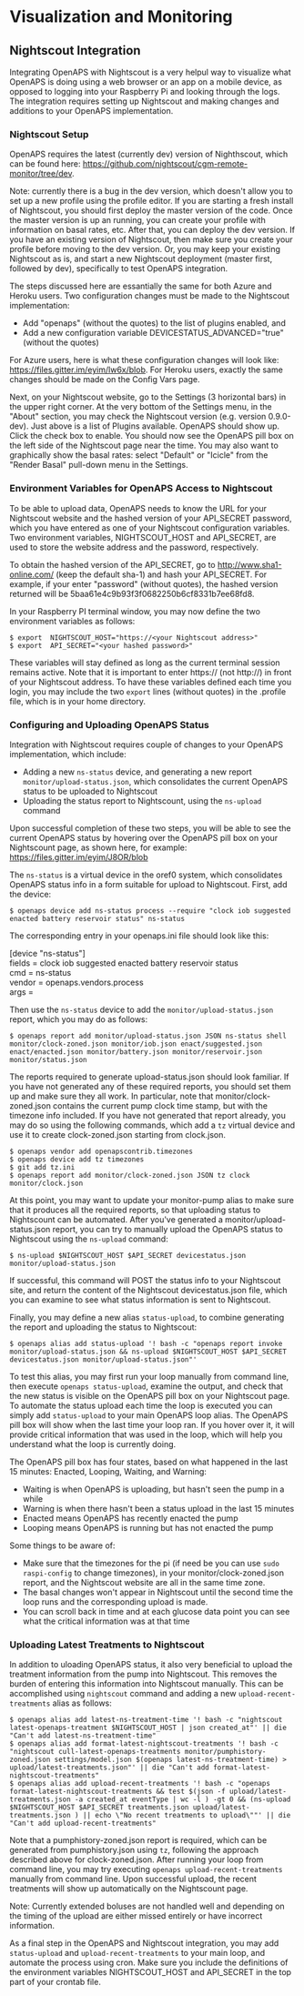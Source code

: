# Visualization and Monitoring

## Nightscout Integration

Integrating OpenAPS with Nightscout is a very helpul way to visualize what OpenAPS is doing using a web browser or an app on a mobile device, as opposed to logging into your Raspberry Pi and looking through the logs. The integration requires setting up Nightscout and making changes and additions to your OpenAPS implementation.

### Nightscout Setup

OpenAPS requires the latest (currently dev) version of Nighthscout, which can be found here: https://github.com/nightscout/cgm-remote-monitor/tree/dev. 

Note:  currently there is a bug in the dev version, which doesn't allow you to set up a new profile using the profile editor. If you are starting a fresh install of Nightscout, you should first deploy the master version of the code. Once the master version is up an running, you can create your profile with information on basal rates, etc. After that, you can deploy the dev version. If you have an existing version of Nightscout, then make sure you create your profile before moving to the dev version. Or, you may keep your existing Nightscout as is, and start a new Nightscout deployment (master first, followed by dev), specifically to test OpenAPS integration. 

The steps discussed here are essantially the same for both Azure and Heroku users. Two configuration changes must be made to the Nightscout implementation:

* Add "openaps" (without the quotes) to the list of plugins enabled, and 
* Add a new configuration variable DEVICESTATUS_ADVANCED="true" (without the quotes)

For Azure users, here is what these configuration changes will look like: https://files.gitter.im/eyim/lw6x/blob. For Heroku users, exactly the same changes should be made on the Config Vars page.  

Next, on your Nightscout website, go to the Settings (3 horizontal bars) in the upper right corner.  At the very bottom of the Settings menu, in the "About" section, you may check the Nightscout version (e.g. version 0.9.0-dev). Just above is a list of Plugins available.  OpenAPS should show up.  Click the check box to enable. You should now see the OpenAPS pill box on the left side of the Nightscout page near the time. You may also want to graphically show the basal rates: select "Default" or "Icicle" from the "Render Basal" pull-down menu in the Settings. 

### Environment Variables for OpenAPS Access to Nightscout

To be able to upload data, OpenAPS needs to know the URL for your Nightscout website and the hashed version of your API_SECRET password, which you have entered as one of your Nightscout configuration variables. Two environment variables, NIGHTSCOUT_HOST and API_SECRET, are used to store the website address and the password, respectively. 

To obtain the hashed version of the API_SECRET, go to http://www.sha1-online.com/ (keep the default sha-1) and hash your API_SECRET. For example, if your enter "password" (without quotes), the hashed version returned will be 5baa61e4c9b93f3f0682250b6cf8331b7ee68fd8. 

In your Raspberry PI terminal window, you may now define the two environment variables as follows:

```
$ export  NIGHTSCOUT_HOST="https://<your Nightscout address>"
$ export  API_SECRET="<your hashed password>"
```

These variables will stay defined as long as the current terminal session remains active. Note that it is important to enter https:// (not http://) in front of your Nightscout address. To have these variables defined each time you login, you may include the two `export` lines (without quotes) in the .profile file, which is in your home directory.

### Configuring and Uploading OpenAPS Status

Integration with Nightscout requires couple of changes to your OpenAPS implementation, which include: 

* Adding a new `ns-status` device, and generating a new report `monitor/upload-status.json`, which consolidates the current OpenAPS status to be uploaded to Nightscout 
* Uploading the status report to Nightscount, using the `ns-upload` command 

Upon successful completion of these two steps, you will be able to see the current OpenAPS status by hovering over the OpenAPS pill box on your Nightscount page, as shown here, for example: https://files.gitter.im/eyim/J8OR/blob

The `ns-status` is a virtual device in the oref0 system, which consolidates OpenAPS status info in a form suitable for upload to Nightscout. First, add the device:

```
$ openaps device add ns-status process --require "clock iob suggested enacted battery reservoir status" ns-status 
```

The corresponding entry in your openaps.ini file should look like this:

[device "ns-status"] <br>
fields = clock iob suggested enacted battery reservoir status<br>
cmd = ns-status<br>
vendor = openaps.vendors.process<br>
args = <br>

Then use the `ns-status` device to add the `monitor/upload-status.json` report, which you may do as follows:

```
$ openaps report add monitor/upload-status.json JSON ns-status shell monitor/clock-zoned.json monitor/iob.json enact/suggested.json enact/enacted.json monitor/battery.json monitor/reservoir.json monitor/status.json 
```

The reports required to generate upload-status.json should look familiar. If you have not generated any of these required reports, you should set them up and make sure they all work.  In particular, note that monitor/clock-zoned.json contains the current pump clock time stamp, but with the timezone info included. If you have not generated that report already, you may do so using the following commands, which add a `tz` virtual device and use it to create clock-zoned.json starting from clock.json. 

```
$ openaps vendor add openapscontrib.timezones
$ openaps device add tz timezones
$ git add tz.ini
$ openaps report add monitor/clock-zoned.json JSON tz clock monitor/clock.json
```

At this point, you may want to update your monitor-pump alias to make sure that it produces all the required reports, so that uploading status to Nightscount can be automated. After you've generated a monitor/upload-status.json report, you can try to manually upload the OpenAPS status to Nightscout using the `ns-upload` command:

```
$ ns-upload $NIGHTSCOUT_HOST $API_SECRET devicestatus.json monitor/upload-status.json
```

If successful, this command will POST the status info to your Nightscout site, and return the content of the Nightscout devicestatus.json file, which you can examine to see what status information is sent to Nightscout.

Finally, you may define a new alias `status-upload`, to combine generating the report and uploading the status to Nightscout:

```
$ openaps alias add status-upload '! bash -c "openaps report invoke monitor/upload-status.json && ns-upload $NIGHTSCOUT_HOST $API_SECRET devicestatus.json monitor/upload-status.json"'
```

To test this alias, you may first run your loop manually from command line, then execute `openaps status-upload`, examine the output, and check that the new status is visible on the OpenAPS pill box on your Nightscout page. To automate the status upload each time the loop is executed you can simply add `status-upload` to your main OpenAPS loop alias. The OpenAPS pill box will show when the last time your loop ran.  If you hover over it, it will provide critical information that was used in the loop, which will help you understand what the loop is currently doing.

The OpenAPS pill box has four states, based on what happened in the last 15 minutes:  Enacted, Looping, Waiting, and Warning:

* Waiting is when OpenAPS is uploading, but hasn't seen the pump in a while
* Warning is when there hasn't been a status upload in the last 15 minutes 
* Enacted means OpenAPS has recently enacted the pump 
* Looping means OpenAPS is running but has not enacted the pump

Some things to be aware of:

* Make sure that the timezones for the pi (if need be you can use `sudo raspi-config` to change timezones), in your monitor/clock-zoned.json report, and the Nightscout website are all in the same time zone.
* The basal changes won't appear in Nightscout until the second time the loop runs and the corresponding upload is made.
* You can scroll back in time and at each glucose data point you can see what the critical information was at that time

### Uploading Latest Treatments to Nightscout

In addition to uloading OpenAPS status, it also very beneficial to upload the treatment information from the pump into Nightscout.  This removes the burden of entering this information into Nightscout manually. This can be accomplished using `nightscout` command and adding a new `upload-recent-treatments` alias as follows: 

```
$ openaps alias add latest-ns-treatment-time '! bash -c "nightscout latest-openaps-treatment $NIGHTSCOUT_HOST | json created_at"' || die "Can't add latest-ns-treatment-time"
$ openaps alias add format-latest-nightscout-treatments '! bash -c "nightscout cull-latest-openaps-treatments monitor/pumphistory-zoned.json settings/model.json $(openaps latest-ns-treatment-time) > upload/latest-treatments.json"' || die "Can't add format-latest-nightscout-treatments"
$ openaps alias add upload-recent-treatments '! bash -c "openaps format-latest-nightscout-treatments && test $(json -f upload/latest-treatments.json -a created_at eventType | wc -l ) -gt 0 && (ns-upload $NIGHTSCOUT_HOST $API_SECRET treatments.json upload/latest-treatments.json ) || echo \"No recent treatments to upload\""' || die "Can't add upload-recent-treatments"
```

Note that a pumphistory-zoned.json report is required, which can be generated from pumphistory.json using `tz`, following the approach described above for clock-zoned.json. After running your loop from command line, you may try executing `openaps upload-recent-treatments` manually from command line. Upon successful upload, the recent treatments will show up automatically on the Nightscount page.  

Note:  Currently extended boluses are not handled well and depending on the timing of the upload are either missed entirely or have incorrect information.

As a final step in the OpenAPS and Nightscout integration, you may add `status-upload` and `upload-recent-treatments` to your main loop, and automate the process using cron. Make sure you include the definitions of the environment variables NIGHTSCOUT_HOST and API_SECRET in the top part of your crontab file.  
